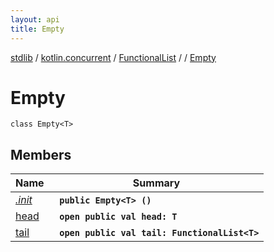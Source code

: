 ```yaml
---
layout: api
title: Empty
---
```

[stdlib](../../../../index.md) / [kotlin.concurrent](../../../index.md) / [FunctionalList](../../index.md) / [<class-object-for-FunctionalList>](../index.md) / [Empty](index.md)

# Empty

```
class Empty<T> 
```

## Members

| Name | Summary |
|------|---------|
|[*.init*](_init_.md)|&nbsp;&nbsp;**`public Empty<T> ()`**<br>|
|[head](head/index.md)|&nbsp;&nbsp;**`open public val head: T`**<br>|
|[tail](tail/index.md)|&nbsp;&nbsp;**`open public val tail: FunctionalList<T>`**<br>|
